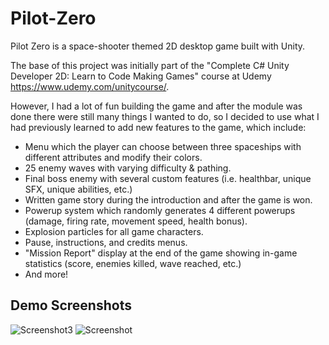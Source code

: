 # Pilot-Zero
Pilot Zero is a space-shooter themed 2D desktop game built with Unity. 

The base of this project was initially part of the "Complete C# Unity Developer 2D: Learn to Code Making Games" course at Udemy
https://www.udemy.com/unitycourse/. 

However, I had a lot of fun building the game and after the module was done there were still many things I wanted to do, so I decided to use what I had previously learned to add new features to the game, which include:

* Menu which the player can choose between three spaceships with different attributes and modify their colors.
* 25 enemy waves with varying difficulty & pathing.
* Final boss enemy with several custom features (i.e. healthbar, unique SFX, unique abilities, etc.)
* Written game story during the introduction and after the game is won.
* Powerup system which randomly generates 4 different powerups (damage, firing rate, movement speed, health bonus).
* Explosion particles for all game characters.
* Pause, instructions, and credits menus.
* "Mission Report" display at the end of the game showing in-game statistics (score, enemies killed, wave reached, etc.)
* And more!

## Demo Screenshots

![Screenshot3](https://user-images.githubusercontent.com/49093606/58354699-9db2da00-7e48-11e9-9350-b760e825fb91.png)
![Screenshot](https://user-images.githubusercontent.com/49093606/58354353-89221200-7e47-11e9-9b8f-6d5925a6625c.png)




